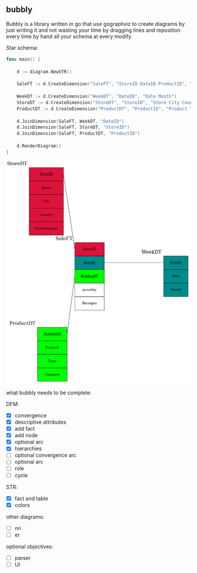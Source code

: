 ## bubbly

Bubbly is a library written in go that use gographviz to create diagrams by just writing it and not wasting your time by dragging lines and reposition every time by hand all your schema at every modify.


Star schema:


```go
func main() {

	d := diagram.NewSTR()

	SaleFT := d.CreateDimension("SaleFT", "StoreID DateID ProductID", "quantity Receipts")
	
	WeekDT := d.CreateDimension("WeekDT", "DateID", "Date Month")
	StoreDT := d.CreateDimension("StoreDT", "StoreID", "Store City Country SalesManager")
	ProductDT := d.CreateDimension("ProductDT", "ProductID", "Product Type Category")

	d.JoinDimension(SaleFT, WeekDT, "DateID")
	d.JoinDimension(SaleFT, StoreDT, "StoreID")
	d.JoinDimension(SaleFT, ProductDT, "ProductID")

	d.RenderDiagram()
}
```

<img src="str_schema_look.png" width="100%" height="50%">


what bubbly needs to be complete:

DFM:
- [x] convergence
- [x] descriptive attributes
- [x] add fact
- [x] add node   
- [x] optional arc
- [x] hierarchies
- [ ] optional convergence arc
- [ ] optional arc
- [ ] role
- [ ] cycle

STR:
- [x] fact and table
- [x] colors

other diagrams:
- [ ] nn
- [ ] er

optional objectives:
- [ ] parser
- [ ] UI
